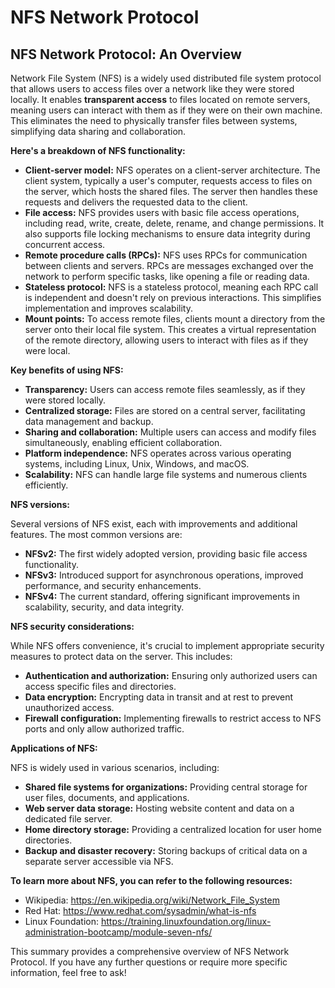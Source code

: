 # NFS Network Protocol

## NFS Network Protocol: An Overview

Network File System (NFS) is a widely used distributed file system protocol that allows users to access files over a network like they were stored locally. It enables **transparent access** to files located on remote servers, meaning users can interact with them as if they were on their own machine. This eliminates the need to physically transfer files between systems, simplifying data sharing and collaboration.

**Here's a breakdown of NFS functionality:**

* **Client-server model:** NFS operates on a client-server architecture. The client system, typically a user's computer, requests access to files on the server, which hosts the shared files. The server then handles these requests and delivers the requested data to the client.
* **File access:** NFS provides users with basic file access operations, including read, write, create, delete, rename, and change permissions. It also supports file locking mechanisms to ensure data integrity during concurrent access.
* **Remote procedure calls (RPCs):** NFS uses RPCs for communication between clients and servers. RPCs are messages exchanged over the network to perform specific tasks, like opening a file or reading data.
* **Stateless protocol:** NFS is a stateless protocol, meaning each RPC call is independent and doesn't rely on previous interactions. This simplifies implementation and improves scalability.
* **Mount points:** To access remote files, clients mount a directory from the server onto their local file system. This creates a virtual representation of the remote directory, allowing users to interact with files as if they were local.

**Key benefits of using NFS:**

* **Transparency:** Users can access remote files seamlessly, as if they were stored locally.
* **Centralized storage:** Files are stored on a central server, facilitating data management and backup.
* **Sharing and collaboration:** Multiple users can access and modify files simultaneously, enabling efficient collaboration.
* **Platform independence:** NFS operates across various operating systems, including Linux, Unix, Windows, and macOS.
* **Scalability:** NFS can handle large file systems and numerous clients efficiently.

**NFS versions:**

Several versions of NFS exist, each with improvements and additional features. The most common versions are:

* **NFSv2:** The first widely adopted version, providing basic file access functionality.
* **NFSv3:** Introduced support for asynchronous operations, improved performance, and security enhancements.
* **NFSv4:** The current standard, offering significant improvements in scalability, security, and data integrity.

**NFS security considerations:**

While NFS offers convenience, it's crucial to implement appropriate security measures to protect data on the server. This includes:

* **Authentication and authorization:** Ensuring only authorized users can access specific files and directories.
* **Data encryption:** Encrypting data in transit and at rest to prevent unauthorized access.
* **Firewall configuration:** Implementing firewalls to restrict access to NFS ports and only allow authorized traffic.

**Applications of NFS:**

NFS is widely used in various scenarios, including:

* **Shared file systems for organizations:** Providing central storage for user files, documents, and applications.
* **Web server data storage:** Hosting website content and data on a dedicated file server.
* **Home directory storage:** Providing a centralized location for user home directories.
* **Backup and disaster recovery:** Storing backups of critical data on a separate server accessible via NFS.

**To learn more about NFS, you can refer to the following resources:**

* Wikipedia: https://en.wikipedia.org/wiki/Network_File_System
* Red Hat: https://www.redhat.com/sysadmin/what-is-nfs
* Linux Foundation: https://training.linuxfoundation.org/linux-administration-bootcamp/module-seven-nfs/

This summary provides a comprehensive overview of NFS Network Protocol. If you have any further questions or require more specific information, feel free to ask!
